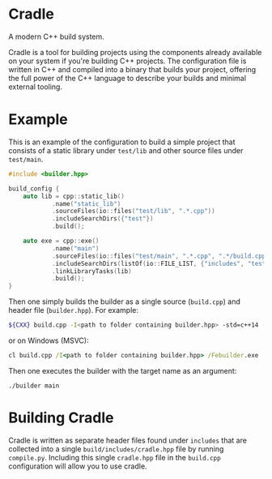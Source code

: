 # Cradle
A modern C++ build system.

Cradle is a tool for building projects using the components already available on your system if you're building C++ projects. The configuration file is written in C++ and compiled into a binary that builds your project, offering the full power of the C++ language to describe your builds and minimal external tooling.

# Example
This is an example of the configuration to build a simple project that consists of a static library under `test/lib` and other source files under `test/main`.
```cpp
#include <builder.hpp>

build_config {
    auto lib = cpp::static_lib()
            .name("static_lib")
            .sourceFiles(io::files("test/lib", ".*.cpp"))
            .includeSearchDirs({"test"})
            .build();

    auto exe = cpp::exe()
            .name("main")
            .sourceFiles(io::files("test/main", ".*.cpp", ".*/build.cpp"))
            .includeSearchDirs(listOf(io::FILE_LIST, {"includes", "test"}))
            .linkLibraryTasks(lib)
            .build();
}
```

Then one simply builds the builder as a single source (`build.cpp`) and header file (`builder.hpp`). For example:
```sh
${CXX} build.cpp -I<path to folder containing builder.hpp> -std=c++14 -g -o builder.out
```
or on Windows (MSVC):
```bat
cl build.cpp /I<path to folder containing builder.hpp> /Febuilder.exe
```

Then one executes the builder with the target name as an argument:
```
./builder main
```

# Building Cradle
Cradle is written as separate header files found under `includes` that are collected into a single `build/includes/cradle.hpp` file by running `compile.py`. Including this single `cradle.hpp` file in the `build.cpp` configuration will allow you to use cradle.
